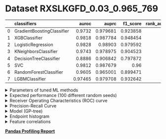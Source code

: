 # Dataset RXSLKGFD_0.03_0.965_769

|    | classifiers                |   auroc |    auprc |   f1_score |   rank_auroc |   rank_auprc |   rank_f1 |
|---:|:---------------------------|--------:|---------:|-----------:|-------------:|-------------:|----------:|
|  0 | GradientBoostingClassifier | 0.9732  | 0.979681 |   0.923858 |            6 |            4 |         5 |
|  1 | XGBClassifier              | 0.9818  | 0.987784 |   0.948454 |            2 |            2 |         3 |
|  2 | LogisticRegression         | 0.9828  | 0.98903  |   0.979592 |            1 |            1 |         1 |
|  3 | KNeighborsClassifier       | 0.9743  | 0.978975 |   0.904523 |            5 |            6 |         6 |
|  4 | DecisionTreeClassifier     | 0.8886  | 0.906842 |   0.797872 |            8 |            8 |         8 |
|  5 | SVC                        | 0.9812  | 0.987679 |   0.96     |            3 |            2 |         2 |
|  6 | RandomForestClassifier     | 0.9605  | 0.965001 |   0.899471 |            7 |            7 |         7 |
|  7 | LGBMClassifier             | 0.97465 | 0.979708 |   0.932642 |            4 |            4 |         4 |


<details>
<summary>Parameters of tuned ML methods</summary>


```
GradientBoostingClassifier(ccp_alpha=0.0, criterion='friedman_mse', init=None,
                           learning_rate=0.36293905524267567, loss='deviance',
                           max_depth=1, max_features=None, max_leaf_nodes=None,
                           min_impurity_decrease=0.0, min_impurity_split=None,
                           min_samples_leaf=10, min_samples_split=2,
                           min_weight_fraction_leaf=0.0, n_estimators=100,
                           n_iter_no_change=12, presort='deprecated',
                           random_state=769, subsample=1.0, tol=1e-07,
                           validation_fraction=0.18000000000000002, verbose=0,
                           warm_start=False)
XGBClassifier(alpha=0.016720154211910067, base_score=0.5, booster='gblinear',
              colsample_bylevel=None, colsample_bynode=None,
              colsample_bytree=None, eta=0.00047632499109246344,
              eval_metric='logloss', gamma=0.4, gpu_id=-1,
              importance_type='gain', interaction_constraints=None,
              learning_rate=0.000476324989, max_delta_step=None, max_depth=2,
              min_child_weight=None, missing=nan, monotone_constraints=None,
              n_estimators=41, n_jobs=0, num_parallel_tree=None,
              objective='binary:logistic', random_state=769,
              reg_alpha=0.0167201534, reg_lambda=0.0005934186115412309,
              scale_pos_weight=1, subsample=None, tree_method=None,
              validate_parameters=False, verbosity=None)
LogisticRegression(C=0.13076773279674006, class_weight=None, dual=False,
                   fit_intercept=True, intercept_scaling=1, l1_ratio=None,
                   max_iter=100, multi_class='auto', n_jobs=None, penalty='l1',
                   random_state=769, solver='liblinear', tol=0.0001, verbose=0,
                   warm_start=False)
KNeighborsClassifier(algorithm='auto', leaf_size=30, metric='euclidean',
                     metric_params=None, n_jobs=None, n_neighbors=99, p=5,
                     weights='distance')
DecisionTreeClassifier(ccp_alpha=0.0, class_weight=None, criterion='gini',
                       max_depth=8, max_features=None, max_leaf_nodes=None,
                       min_impurity_decrease=0.0, min_impurity_split=None,
                       min_samples_leaf=4, min_samples_split=13,
                       min_weight_fraction_leaf=0.0, presort='deprecated',
                       random_state=769, splitter='best')
SVC(C=147.24592418153992, break_ties=False, cache_size=200, class_weight=None,
    coef0=3.3000000000000003, decision_function_shape='ovr', degree=4,
    gamma='auto', kernel='linear', max_iter=-1, probability=True,
    random_state=769, shrinking=True, tol=0.00396017637772865, verbose=False)
RandomForestClassifier(bootstrap=True, ccp_alpha=0.0, class_weight=None,
                       criterion='gini', max_depth=10, max_features='auto',
                       max_leaf_nodes=None, max_samples=None,
                       min_impurity_decrease=0.0, min_impurity_split=None,
                       min_samples_leaf=2, min_samples_split=12,
                       min_weight_fraction_leaf=0.0, n_estimators=98,
                       n_jobs=None, oob_score=False, random_state=769,
                       verbose=0, warm_start=False)
LGBMClassifier(boosting_type='gbdt', class_weight=None, colsample_bytree=1.0,
               importance_type='split', learning_rate=0.1, max_depth=10,
               metric='binary_logloss', min_child_samples=20,
               min_child_weight=0.001, min_split_gain=0.0, n_estimators=98,
               n_jobs=-1, num_leaves=3, objective='binary', random_state=769,
               reg_alpha=0.0, reg_lambda=0.0, silent=True, subsample=1.0,
               subsample_for_bin=200000, subsample_freq=0)
```

</details>

<details>
<summary>Expected performance (100 different random seeds)</summary>
<img src='RXSLKGFD_0.03_0.965_769-box.svg' width=40% />
</details>

<details>
<summary>Receiver Operating Characteristics (ROC) curve</summary>
<img src='RXSLKGFD_0.03_0.965_769-roc.svg' width=40% />
</details>

<details>
<summary>Precision-Recall Curve</summary>
<img src='RXSLKGFD_0.03_0.965_769-prc.svg' width=40% />
</details>

<details>
<summary>Model (GP-tree)</summary>
<img src='RXSLKGFD_0.03_0.965_769-model.svg' height=10% />
</details>

<details>
<summary>Endpoint histogram</summary>
<img src='RXSLKGFD_0.03_0.965_769-endpoint.svg' width=40% />
</details>

<details>
<summary>Feature correlations</summary>
<img src='RXSLKGFD_0.03_0.965_769-corr.svg' width=40% />
</details>

[**Pandas Profiling Report**](https://epistasislab.github.io/digen/docs/profile/RXSLKGFD_0.03_0.965_769.html)